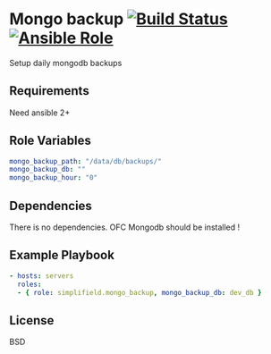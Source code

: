 Mongo backup [![Build Status](https://travis-ci.org/SimpliField/ansible-mongo-backup.svg?branch=master)](https://travis-ci.org/SimpliField/ansible-mongo-backup) [![Ansible Role](https://img.shields.io/ansible/role/9796.svg?maxAge=2592000)](https://galaxy.ansible.com/SimpliField/mongo-backup/)
=========

Setup daily mongodb backups

Requirements
------------

Need ansible 2+

Role Variables
--------------

```yaml
mongo_backup_path: "/data/db/backups/"
mongo_backup_db: ""
mongo_backup_hour: "0"
```

Dependencies
------------

There is no dependencies.
OFC Mongodb should be installed !

Example Playbook
----------------

```yaml
- hosts: servers
  roles:
  - { role: simplifield.mongo_backup, mongo_backup_db: dev_db }
```

License
-------

BSD

